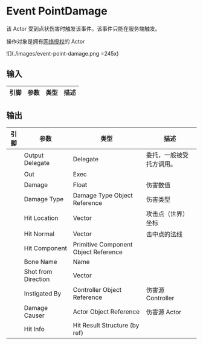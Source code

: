 # Event PointDamage

该 Actor 受到点状伤害时触发该事件。该事件只能在服务端触发。

操作对象是拥有[网络授权](https://docs.unrealengine.com/4.27/en-US/BlueprintAPI/Networking_1/HasAuthority/)的 Actor

![](./images/event-point-damage.png =245x)

## 输入
| 引脚 | 参数 | 类型 | 描述 |
| -- | -- | -- | -- |

## 输出
| 引脚 | 参数 | 类型 | 描述 |
| -- | -- | -- | -- |
| <IconDelegate /> | Output Delegate | Delegate | 委托，一般被受托方调用。
| <IconExec /> | Out | Exec | 
| <IconPin color="#7ef48f" /> | Damage | Float | 伤害数值 | 
| <IconPin color="#00a8f4" /> | Damage Type | Damage Type Object Reference | 伤害类型 | 
| <IconPin color="#fac426" /> | Hit Location | Vector | 攻击点（世界）坐标
| <IconPin color="#fac426" /> | Hit Normal | Vector | 击中点的法线
| <IconPin color="#00a8f4" /> | Hit Component | Primitive Component Object Reference | 
| <IconPin color="#c77ff9" /> | Bone Name | Name |
| <IconPin color="#fac426" /> | Shot from Direction | Vector | |
| <IconPin color="#00a8f4" /> | Instigated By | Controller Object Reference | 伤害源 Controller | 
| <IconPin color="#00a8f4" /> | Damage Causer | Actor Object Reference | 伤害源 Actor | 
| <IconPin color="#0057c5" /> | Hit Info | Hit Result Structure (by ref) |


